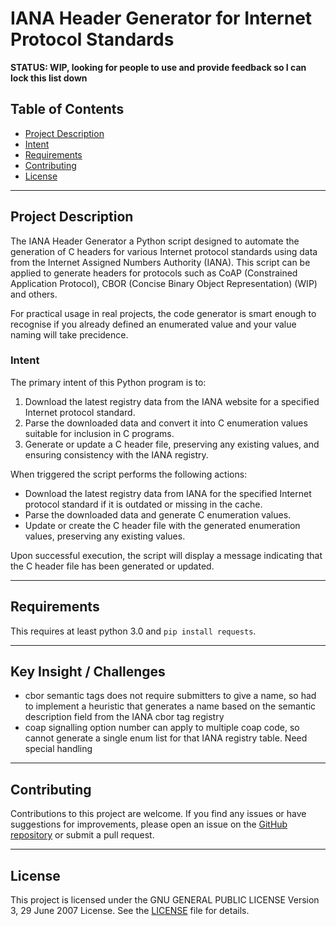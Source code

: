 # IANA Header Generator for Internet Protocol Standards

**STATUS: WIP, looking for people to use and provide feedback so I can lock this list down**

## Table of Contents
- [Project Description](#project-description)
- [Intent](#intent)
- [Requirements](#requirements)
- [Contributing](#contributing)
- [License](#license)

---

## Project Description

The IANA Header Generator a Python script designed to automate the generation of C headers for various Internet protocol standards using data from the Internet Assigned Numbers Authority (IANA). This script can be applied to generate headers for protocols such as CoAP (Constrained Application Protocol), CBOR (Concise Binary Object Representation) (WIP) and others.

For practical usage in real projects, the code generator is smart enough to recognise if you already defined an enumerated value and your value naming will take precidence.

### Intent

The primary intent of this Python program is to:

1. Download the latest registry data from the IANA website for a specified Internet protocol standard.
2. Parse the downloaded data and convert it into C enumeration values suitable for inclusion in C programs.
3. Generate or update a C header file, preserving any existing values, and ensuring consistency with the IANA registry.

When triggered the script performs the following actions:

- Download the latest registry data from IANA for the specified Internet protocol standard if it is outdated or missing in the cache.
- Parse the downloaded data and generate C enumeration values.
- Update or create the C header file with the generated enumeration values, preserving any existing values.

Upon successful execution, the script will display a message indicating that the C header file has been generated or updated.

---

## Requirements

This requires at least python 3.0 and `pip install requests`.


---

## Key Insight / Challenges

* cbor semantic tags does not require submitters to give a name, so had to implement a heuristic that generates a name based on the semantic description field from the IANA cbor tag registry
* coap signalling option number can apply to multiple coap code, so cannot generate a single enum list for that IANA registry table. Need special handling


---

## Contributing

Contributions to this project are welcome. If you find any issues or have suggestions for improvements, please open an issue on the [GitHub repository](https://github.com/mofosyne/iana-headers/issues) or submit a pull request.

<!-- Before contributing, please review the [Contributing Guidelines](CONTRIBUTING.md) for this project. -->

---

## License

This project is licensed under the GNU GENERAL PUBLIC LICENSE Version 3, 29 June 2007 License. See the [LICENSE](LICENSE) file for details.
